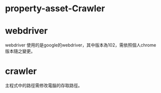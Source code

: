 # property-asset-Crawler

# webdriver
webdriver 使用的是google的webdriver，其中版本為102，需依照個人chrome版本隨之變更。

# crawler
主程式中的路徑需修改電腦的存取路徑。

